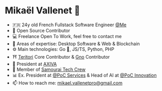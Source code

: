# Mikaël Vallenet 🥷

- 🇫🇷 24y old French Fullstack Software Engineer [@Me](https://mikatech.me/) 
- 👯 Open Source Contributor
- 💻 Freelance Open To Work, feel free to contact me
- 🧪 Areas of expertise: Desktop Software & Web & Blockchain
- ⚙️  Main technologies: Go 💙, JS/TS, Python, PHP
- ⛩️ [Teritori](https://github.com/TERITORI) Core Contributor & [Gno](https://github.com/gnolang/gno) Contributor
- 💼 President at [AXIVA](https://github.com/axiva-it)
- 🥷 Member of [Samourai Tech Crew](https://www.samourai.world/)
- 📊 Ex. President at [@PoC Services](https://www.poc-innovation.fr/poc-services) & Head of AI at [@PoC Innovation](https://github.com/PoCInnovation)
- 📫 How to reach me: mikael.vallenetpro@gmail.com
